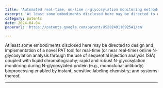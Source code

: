 ```yaml
---
title: 'Automated real-time, on-line n-glycosylation monitoring methods and systems thereof'
excerpt: 'At least some embodiments disclosed here may be directed to design and implementation of a novel PAT tool for real-time (or near real-time) online N-glycosylation analysis through the use of sequential injection analysis (SIA) coupled with liquid chromatography; rapid and robust N-glycosylation monitoring during N-glycosylated protein (eg, monoclonal antibody) bioprocessing enabled by instant, sensitive labeling chemistry; and systems thereof.'
category: patents
date: 2024-04-04
paperurl: 'https://patents.google.com/patent/US20240110925A1/en'

---
```

At least some embodiments disclosed here may be directed to design and implementation of a novel PAT tool for real-time (or near real-time) online N-glycosylation analysis through the use of sequential injection analysis (SIA) coupled with liquid chromatography; rapid and robust N-glycosylation monitoring during N-glycosylated protein (e.g., monoclonal antibody) bioprocessing enabled by instant, sensitive labeling chemistry; and systems thereof.

---

